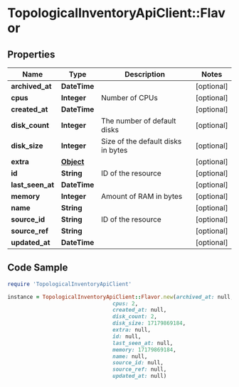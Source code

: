 # TopologicalInventoryApiClient::Flavor

## Properties

Name | Type | Description | Notes
------------ | ------------- | ------------- | -------------
**archived_at** | **DateTime** |  | [optional] 
**cpus** | **Integer** | Number of CPUs | [optional] 
**created_at** | **DateTime** |  | [optional] 
**disk_count** | **Integer** | The number of default disks | [optional] 
**disk_size** | **Integer** | Size of the default disks in bytes | [optional] 
**extra** | [**Object**](.md) |  | [optional] 
**id** | **String** | ID of the resource | [optional] 
**last_seen_at** | **DateTime** |  | [optional] 
**memory** | **Integer** | Amount of RAM in bytes | [optional] 
**name** | **String** |  | [optional] 
**source_id** | **String** | ID of the resource | [optional] 
**source_ref** | **String** |  | [optional] 
**updated_at** | **DateTime** |  | [optional] 

## Code Sample

```ruby
require 'TopologicalInventoryApiClient'

instance = TopologicalInventoryApiClient::Flavor.new(archived_at: null,
                                 cpus: 2,
                                 created_at: null,
                                 disk_count: 2,
                                 disk_size: 17179869184,
                                 extra: null,
                                 id: null,
                                 last_seen_at: null,
                                 memory: 17179869184,
                                 name: null,
                                 source_id: null,
                                 source_ref: null,
                                 updated_at: null)
```


